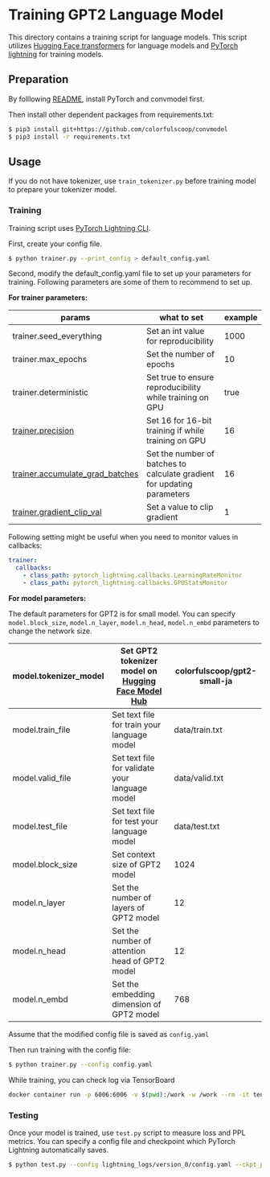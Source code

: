 # Training GPT2 Language Model

This directory contains a training script for language models.
This script utilizes [Hugging Face transformers](https://github.com/huggingface/transformers) for language models and [PyTorch lightning](https://github.com/PyTorchLightning/pytorch-lightning) for training models.

## Preparation

By folllowing [README](https://github.com/colorfulscoop/convmodel), install PyTorch and convmodel first.

Then install other dependent packages from requirements.txt:

```sh
$ pip3 install git+https://github.com/colorfulscoop/convmodel
$ pip3 install -r requirements.txt
```

## Usage

If you do not have tokenizer, use `train_tokenizer.py` before training model to prepare your tokenizer model.

### Training

Training script uses [PyTorch Lightning CLI](https://pytorch-lightning.readthedocs.io/en/latest/common/lightning_cli.html).

First, create your config file.

```sh
$ python trainer.py --print_config > default_config.yaml
```

Second, modify the default_config.yaml file to set up your parameters for training.
Following parameters are some of them to recommend to set up.

**For trainer parameters:**

| params | what to set | example |
| --- | --- | --- |
| trainer.seed_everything | Set an int value for reproducibility | 1000 |
| trainer.max_epochs | Set the number of epochs | 10 |
| trainer.deterministic | Set true to ensure reproducibility while training on GPU | true |
| [trainer.precision](https://pytorch-lightning.readthedocs.io/en/stable/advanced/training_tricks.html#accumulate-gradients) | Set 16 for 16-bit training if while training on GPU | 16 |
| [trainer.accumulate_grad_batches](https://pytorch-lightning.readthedocs.io/en/stable/advanced/training_tricks.html#accumulate-gradients) | Set the number of batches to calculate gradient for updating parameters | 16 |
| [trainer.gradient_clip_val](https://pytorch-lightning.readthedocs.io/en/stable/advanced/training_tricks.html#gradient-clipping) | Set a value to clip gradient | 1 |

Following setting might be useful when you need to monitor values in callbacks:

```yaml
trainer:
  callbacks:
    - class_path: pytorch_lightning.callbacks.LearningRateMonitor
    - class_path: pytorch_lightning.callbacks.GPUStatsMonitor
```

**For model parameters:**

The default parameters for GPT2 is for small model. You can specify `model.block_size`, `model.n_layer`, `model.n_head`, `model.n_embd` parameters to change the network size.

| model.tokenizer_model | Set GPT2 tokenizer model on [Hugging Face Model Hub](https://huggingface.co/models) | colorfulscoop/gpt2-small-ja |
| --- | --- | --- |
| model.train_file | Set text file for train your language model | data/train.txt |
| model.valid_file | Set text file for validate your language model | data/valid.txt |
| model.test_file | Set text file for test your language model | data/test.txt |
| model.block_size | Set context size of GPT2 model | 1024 |
| model.n_layer | Set the number of layers of GPT2 model | 12 |
| model.n_head | Set the number of attention head of GPT2 model | 12 |
| model.n_embd | Set the embedding dimension of GPT2 model | 768 |

Assume that the modified config file is saved as `config.yaml`

Then run training with the config file:

```sh
$ python trainer.py --config config.yaml
```

While training, you can check log via TensorBoard

```sh
docker container run -p 6006:6006 -v $(pwd):/work -w /work --rm -it tensorflow/tensorflow:2.4.1-gpu tensorboard --logdir lightning_logs --host 0.0.0.0
```

### Testing

Once your model is trained, use `test.py` script to measure loss and PPL metrics.
You can specify a config file and checkpoint which PyTorch Lightning automatically saves.

```sh
$ python test.py --config lightning_logs/version_0/config.yaml --ckpt_path lightning_logs/version_0/checkpoints/epoch\=2-step\=8.ckpt
```
